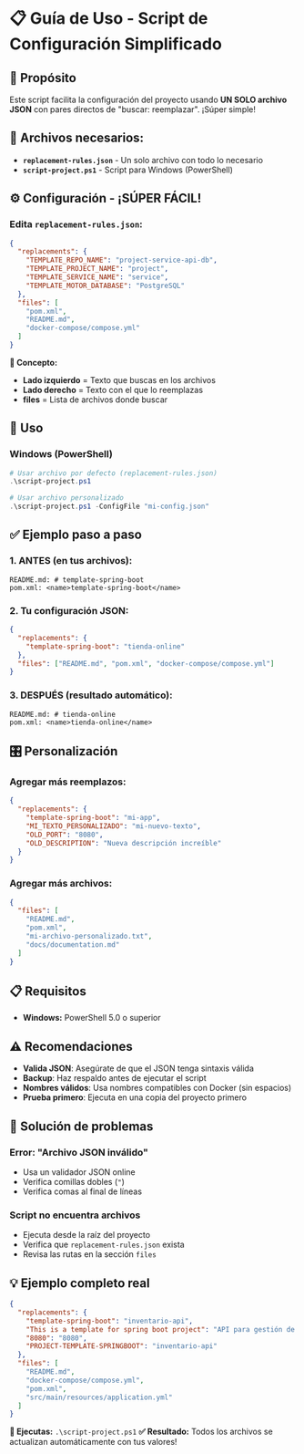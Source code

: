 # 📋 Guía de Uso - Script de Configuración Simplificado

## 🎯 Propósito

Este script facilita la configuración del proyecto usando **UN SOLO archivo JSON** con pares directos de "buscar: reemplazar". ¡Súper simple!

## 📂 Archivos necesarios:

- **`replacement-rules.json`** - Un solo archivo con todo lo necesario
- **`script-project.ps1`** - Script para Windows (PowerShell)

## ⚙️ Configuración - ¡SÚPER FÁCIL!

### Edita `replacement-rules.json`:
```json
{
  "replacements": {
    "TEMPLATE_REPO_NAME": "project-service-api-db",
    "TEMPLATE_PROJECT_NAME": "project",
    "TEMPLATE_SERVICE_NAME": "service",
    "TEMPLATE_MOTOR_DATABASE": "PostgreSQL"
  },
  "files": [
    "pom.xml",
    "README.md",
    "docker-compose/compose.yml"
  ]
}
```

**🎯 Concepto:** 
- **Lado izquierdo** = Texto que buscas en los archivos
- **Lado derecho** = Texto con el que lo reemplazas
- **files** = Lista de archivos donde buscar

## 🚀 Uso

### Windows (PowerShell)
```powershell
# Usar archivo por defecto (replacement-rules.json)
.\script-project.ps1

# Usar archivo personalizado
.\script-project.ps1 -ConfigFile "mi-config.json"
```

## ✅ Ejemplo paso a paso

### 1. **ANTES** (en tus archivos):
```
README.md: # template-spring-boot
pom.xml: <name>template-spring-boot</name>
```

### 2. **Tu configuración JSON:**
```json
{
  "replacements": {
    "template-spring-boot": "tienda-online"
  },
  "files": ["README.md", "pom.xml", "docker-compose/compose.yml"]
}
```

### 3. **DESPUÉS** (resultado automático):
```
README.md: # tienda-online
pom.xml: <name>tienda-online</name>
```

## 🎛️ Personalización

### Agregar más reemplazos:
```json
{
  "replacements": {
    "template-spring-boot": "mi-app",
    "MI_TEXTO_PERSONALIZADO": "mi-nuevo-texto",
    "OLD_PORT": "8080",
    "OLD_DESCRIPTION": "Nueva descripción increíble"
  }
}
```

### Agregar más archivos:
```json
{
  "files": [
    "README.md",
    "pom.xml",
    "mi-archivo-personalizado.txt",
    "docs/documentation.md"
  ]
}
```

## 📋 Requisitos

- **Windows:** PowerShell 5.0 o superior

## ⚠️ Recomendaciones

- **Valida JSON**: Asegúrate de que el JSON tenga sintaxis válida
- **Backup**: Haz respaldo antes de ejecutar el script
- **Nombres válidos**: Usa nombres compatibles con Docker (sin espacios)
- **Prueba primero**: Ejecuta en una copia del proyecto primero

## 🐛 Solución de problemas

### Error: "Archivo JSON inválido"
- Usa un validador JSON online
- Verifica comillas dobles (`"`)
- Verifica comas al final de líneas

### Script no encuentra archivos
- Ejecuta desde la raíz del proyecto
- Verifica que `replacement-rules.json` exista
- Revisa las rutas en la sección `files`

## 💡 Ejemplo completo real

```json
{
  "replacements": {
    "template-spring-boot": "inventario-api",
    "This is a template for spring boot project": "API para gestión de inventario empresarial",
    "8080": "8080",
    "PROJECT-TEMPLATE-SPRINGBOOT": "inventario-api"
  },
  "files": [
    "README.md",
    "docker-compose/compose.yml",
    "pom.xml",
    "src/main/resources/application.yml"
  ]
}
```

**🚀 Ejecutas:** `.\script-project.ps1`
**✅ Resultado:** Todos los archivos se actualizan automáticamente con tus valores!